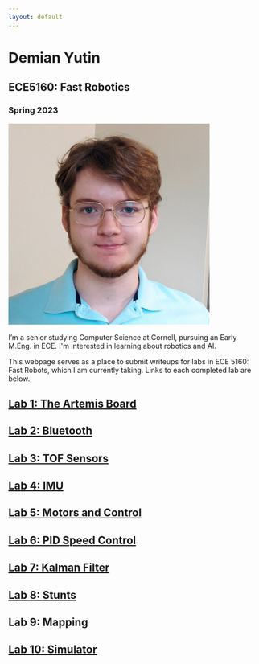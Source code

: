 ```yaml
---
layout: default
---
```


# Demian Yutin

## ECE5160: Fast Robotics
### Spring 2023

<img src="img/demian_yutin_photo.jpg" width="400">

I’m a senior studying Computer Science at Cornell, pursuing an Early M.Eng. in 
ECE. I'm interested in learning about robotics and AI.

This webpage serves as a place to submit writeups for labs in ECE 5160: Fast 
Robots, which I am currently taking. Links to each completed lab are below.

## [Lab 1: The Artemis Board](labs/Lab-1)
## [Lab 2: Bluetooth](labs/Lab-2)
## [Lab 3: TOF Sensors](labs/Lab-3)
## [Lab 4: IMU](labs/Lab-4)
## [Lab 5: Motors and Control](labs/Lab-5)
## [Lab 6: PID Speed Control](labs/Lab-6)
## [Lab 7: Kalman Filter](labs/Lab-7)
## [Lab 8: Stunts](labs/Lab-8)
<!-- ## [Lab 9: Mapping](labs/Lab-9) -->
## Lab 9: Mapping
## [Lab 10: Simulator](labs/Lab-10)
<!-- ## [Lab 11: Localization](labs/Lab-11)
## [Lab 12: Planning and Execution](labs/Lab-12) -->